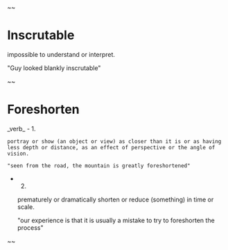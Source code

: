 ~~
<h1>Inscrutable</h1>
impossible to understand or interpret.

"Guy looked blankly inscrutable"

~~
<h1>Foreshorten</h1>
	_verb_
-   1.
    
    portray or show (an object or view) as closer than it is or as having less depth or distance, as an effect of perspective or the angle of vision.
    
    "seen from the road, the mountain is greatly foreshortened"
    
-   2.
    
    prematurely or dramatically shorten or reduce (something) in time or scale.
    
    "our experience is that it is usually a mistake to try to foreshorten the process"


~~

